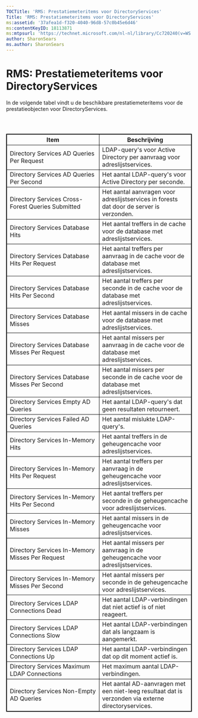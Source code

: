 ```yaml
---
TOCTitle: 'RMS: Prestatiemeteritems voor DirectoryServices'
Title: 'RMS: Prestatiemeteritems voor DirectoryServices'
ms:assetid: '37afea1d-f320-4040-96d8-57c0b45e6d46'
ms:contentKeyID: 18113871
ms:mtpsurl: 'https://technet.microsoft.com/nl-nl/library/Cc720240(v=WS.10)'
author: SharonSears
ms.author: SharonSears
---
```


RMS: Prestatiemeteritems voor DirectoryServices
===============================================

In de volgende tabel vindt u de beschikbare prestatiemeteritems voor de prestatieobjecten voor DirectoryServices.

###  

 
<table style="border:1px solid black;">
<colgroup>
<col width="50%" />
<col width="50%" />
</colgroup>
<thead>
<tr class="header">
<th style="border:1px solid black;" >Item</th>
<th style="border:1px solid black;" >Beschrijving</th>
</tr>
</thead>
<tbody>
<tr class="odd">
<td style="border:1px solid black;">Directory Services AD Queries Per Request</td>
<td style="border:1px solid black;">LDAP-query's voor Active Directory per aanvraag voor adreslijstservices.</td>
</tr>
<tr class="even">
<td style="border:1px solid black;">Directory Services AD Queries Per Second</td>
<td style="border:1px solid black;">Het aantal LDAP-query's voor Active Directory per seconde.</td>
</tr>
<tr class="odd">
<td style="border:1px solid black;">Directory Services Cross-Forest Queries Submitted</td>
<td style="border:1px solid black;">Het aantal aanvragen voor adreslijstservices in forests dat door de server is verzonden.</td>
</tr>
<tr class="even">
<td style="border:1px solid black;">Directory Services Database Hits</td>
<td style="border:1px solid black;">Het aantal treffers in de cache voor de database met adreslijstservices.</td>
</tr>
<tr class="odd">
<td style="border:1px solid black;">Directory Services Database Hits Per Request</td>
<td style="border:1px solid black;">Het aantal treffers per aanvraag in de cache voor de database met adreslijstservices.</td>
</tr>
<tr class="even">
<td style="border:1px solid black;">Directory Services Database Hits Per Second</td>
<td style="border:1px solid black;">Het aantal treffers per seconde in de cache voor de database met adreslijstservices.</td>
</tr>
<tr class="odd">
<td style="border:1px solid black;">Directory Services Database Misses</td>
<td style="border:1px solid black;">Het aantal missers in de cache voor de database met adreslijstservices.</td>
</tr>
<tr class="even">
<td style="border:1px solid black;">Directory Services Database Misses Per Request</td>
<td style="border:1px solid black;">Het aantal missers per aanvraag in de cache voor de database met adreslijstservices.</td>
</tr>
<tr class="odd">
<td style="border:1px solid black;">Directory Services Database Misses Per Second</td>
<td style="border:1px solid black;">Het aantal missers per seconde in de cache voor de database met adreslijstservices.</td>
</tr>
<tr class="even">
<td style="border:1px solid black;">Directory Services Empty AD Queries</td>
<td style="border:1px solid black;">Het aantal LDAP-query's dat geen resultaten retourneert.</td>
</tr>
<tr class="odd">
<td style="border:1px solid black;">Directory Services Failed AD Queries</td>
<td style="border:1px solid black;">Het aantal mislukte LDAP-query's.</td>
</tr>
<tr class="even">
<td style="border:1px solid black;">Directory Services In-Memory Hits</td>
<td style="border:1px solid black;">Het aantal treffers in de geheugencache voor adreslijstservices.</td>
</tr>
<tr class="odd">
<td style="border:1px solid black;">Directory Services In-Memory Hits Per Request</td>
<td style="border:1px solid black;">Het aantal treffers per aanvraag in de geheugencache voor adreslijstservices.</td>
</tr>
<tr class="even">
<td style="border:1px solid black;">Directory Services In-Memory Hits Per Second</td>
<td style="border:1px solid black;">Het aantal treffers per seconde in de geheugencache voor adreslijstservices.</td>
</tr>
<tr class="odd">
<td style="border:1px solid black;">Directory Services In-Memory Misses</td>
<td style="border:1px solid black;">Het aantal missers in de geheugencache voor adreslijstservices.</td>
</tr>
<tr class="even">
<td style="border:1px solid black;">Directory Services In-Memory Misses Per Request</td>
<td style="border:1px solid black;">Het aantal missers per aanvraag in de geheugencache voor adreslijstservices.</td>
</tr>
<tr class="odd">
<td style="border:1px solid black;">Directory Services In-Memory Misses Per Second</td>
<td style="border:1px solid black;">Het aantal missers per seconde in de geheugencache voor adreslijstservices.</td>
</tr>
<tr class="even">
<td style="border:1px solid black;">Directory Services LDAP Connections Dead</td>
<td style="border:1px solid black;">Het aantal LDAP-verbindingen dat niet actief is of niet reageert.</td>
</tr>
<tr class="odd">
<td style="border:1px solid black;">Directory Services LDAP Connections Slow</td>
<td style="border:1px solid black;">Het aantal LDAP-verbindingen dat als langzaam is aangemerkt.</td>
</tr>
<tr class="even">
<td style="border:1px solid black;">Directory Services LDAP Connections Up</td>
<td style="border:1px solid black;">Het aantal LDAP-verbindingen dat op dit moment actief is.</td>
</tr>
<tr class="odd">
<td style="border:1px solid black;">Directory Services Maximum LDAP Connections</td>
<td style="border:1px solid black;">Het maximum aantal LDAP-verbindingen.</td>
</tr>
<tr class="even">
<td style="border:1px solid black;">Directory Services Non-Empty AD Queries</td>
<td style="border:1px solid black;">Het aantal AD-aanvragen met een niet-leeg resultaat dat is verzonden via externe directoryservices.</td>
</tr>
</tbody>
</table>
